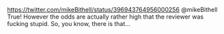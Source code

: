 https://twitter.com/mikeBithell/status/396943764956000256 @mikeBithell True! However the odds are actually rather high that the reviewer was fucking stupid. So, you know, there is that...